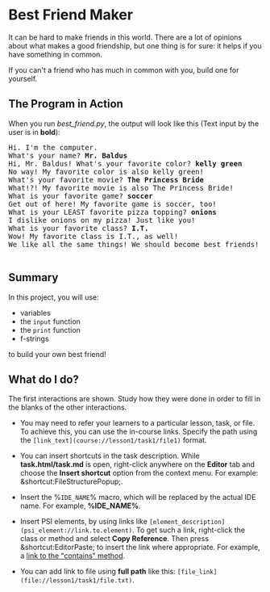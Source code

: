# Best Friend Maker

It can be hard to make friends in this world. There are a lot of opinions about what makes a good friendship, but one thing is for sure: it helps if you have something in common.

If you can't a friend who has much in common with you, build one for yourself.

## The Program in Action

When you run *best_friend.py*, the output will look like this (Text input by the user is in **bold**):

<pre>
Hi. I'm the computer.
What's your name? <b>Mr. Baldus</b>
Hi, Mr. Baldus! What's your favorite color? <b>kelly green</b>
No way! My favorite color is also kelly green!
What's your favorite movie? <b>The Princess Bride</b>
What!?! My favorite movie is also The Princess Bride!
What is your favorite game? <b>soccer</b>
Get out of here! My favorite game is soccer, too!
What is your LEAST favorite pizza topping? <b>onions</b>
I dislike onions on my pizza! Just like you!
What is your favorite class? <b>I.T.</b>
Wow! My favorite class is I.T., as well!
We like all the same things! We should become best friends!

</pre>

## Summary
In this project, you will use:

- variables
- the `input` function
- the `print` function
- f-strings

to build your own best friend!

## What do I do?
The first interactions are shown. Study how they were done in order to fill in the blanks of the other interactions.


- You may need to refer your learners to a particular lesson,
task, or file. To achieve this, you can use the in-course links.
Specify the path using the `[link_text](course://lesson1/task1/file1)` format.

- You can insert shortcuts in the task description.
While **task.html/task.md** is open, right-click anywhere
on the **Editor** tab and choose the **Insert shortcut** option
from the context menu.
For example: &shortcut:FileStructurePopup;.

- Insert the &percnt;`IDE_NAME`&percnt; macro,
which will be replaced by the actual IDE name.
For example, **%IDE_NAME%**.

- Insert PSI elements, by using links like
`[element_description](psi_element://link.to.element)`.
To get such a link, right-click the class or method
and select **Copy Reference**.
Then press &shortcut:EditorPaste; to insert the link where appropriate.
For example, a [link to the "contains" method](psi_element://java.lang.String#contains).

- You can add link to file using **full path** like this:
  `[file_link](file://lesson1/task1/file.txt)`.
